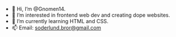 - 👋 Hi, I’m @Gnomen14.
- 👀 I’m interested in frontend web dev and creating dope websites.
- 🌱 I’m currently learning HTML and CSS.
- 📫 Email: soderlund.bror@gmail.com
